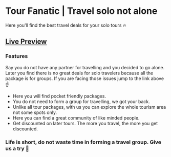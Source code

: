 # Tour Fanatic | Travel solo not alone

Here you'll find the best travel deals for your solo tours 🔥

## [Live Preview](https://tour-fanatic-moeen.web.app/)

### Features

Say you do not have any partner for travelling and you decided to go alone. Later you find there is no great deals for solo travelers because all the package is for groups. If you are facing those issues jump to the link above ☝️

- Here you will find pocket friendly packages.
- You do not need to form a group for travelling, we got your back.
- Unlike all tour packages, with us you can explore the whole tourism area not some spots only.
- Here you can find a great community of like minded people.
- Get discounted on later tours. The more you travel, the more you get discounted.

### Life is short, do not waste time in forming a travel group. Give us a try 🚀
